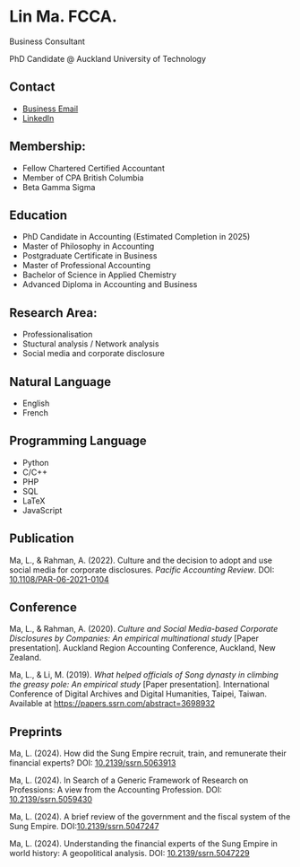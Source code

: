 # Lin Ma. FCCA. 
Business Consultant

PhD Candidate @  Auckland University of Technology

## Contact
- [Business Email](mailto:info@95005682.ca)  
- [LinkedIn](https://www.linkedin.com/in/linacct/)

## Membership:
- Fellow Chartered Certified Accountant
- Member of CPA British Columbia
- Beta Gamma Sigma

## Education
- PhD Candidate in Accounting (Estimated Completion in 2025)
- Master of Philosophy in Accounting
- Postgraduate Certificate in Business
- Master of Professional Accounting
- Bachelor of Science in Applied Chemistry
- Advanced Diploma in Accounting and Business

## Research Area:  
- Professionalisation
- Stuctural analysis / Network analysis
- Social media and corporate disclosure 

## Natural Language
- English
- French

## Programming Language
- Python
- C/C++
- PHP
- SQL
- LaTeX
- JavaScript 

## Publication 
Ma, L., & Rahman, A. (2022). Culture and the decision to adopt and use social media for corporate disclosures. _Pacific Accounting Review_. DOI: [10.1108/PAR-06-2021-0104](http://dx.doi.org/10.1108/PAR-06-2021-0104)

## Conference
Ma, L., & Rahman, A. (2020). _Culture and Social Media-based Corporate Disclosures by Companies: An empirical multinational study_ [Paper presentation]. Auckland Region Accounting Conference, Auckland, New Zealand.

Ma, L., & Li, M. (2019).  _What helped officials of Song dynasty in climbing the greasy pole: An empirical study_ [Paper presentation]. International Conference of Digital Archives and Digital Humanities, Taipei, Taiwan. Available at https://papers.ssrn.com/abstract=3698932

## Preprints
Ma, L. (2024). How did the Sung Empire recruit, train, and remunerate their financial experts? DOI: [10.2139/ssrn.5063913](http://dx.doi.org/10.2139/ssrn.5063913)

Ma, L. (2024). In Search of a Generic Framework of Research on Professions: A view from the Accounting Profession. DOI: [10.2139/ssrn.5059430](http://dx.doi.org/10.2139/ssrn.5059430)

Ma, L. (2024). A brief review of the government and the fiscal system of the Sung Empire. DOI:[10.2139/ssrn.5047247](http://dx.doi.org/10.2139/ssrn.5047247)

Ma, L. (2024). Understanding the financial experts of the Sung Empire in world history: A geopolitical analysis. DOI: [10.2139/ssrn.5047229](http://dx.doi.org/10.2139/ssrn.5047229)
